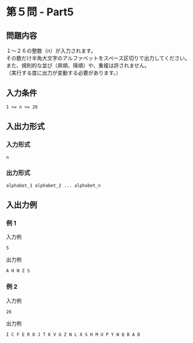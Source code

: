 # 第５問 - Part5

## 問題内容
１～２６の整数（n）が入力されます。  
その数だけ半角大文字のアルファベットをスペース区切りで出力してください。  
また、規則的な並び（昇順、降順）や、重複は許されません。  
（実行する度に出力が変動する必要があります。）

## 入力条件
```
1 <= n <= 26
```

## 入出力形式

### 入力形式
```
n
```

### 出力形式
```
alphabet_1 alphabet_2 ... alphabet_n
```

## 入出力例

### 例 1
入力例
```
5
```

出力例
```
A H N Z S
```

### 例 2
入力例
```
26
```

出力例
```
I C F E R O J T K V G Z N L X S H M U P Y W Q B A D
```
